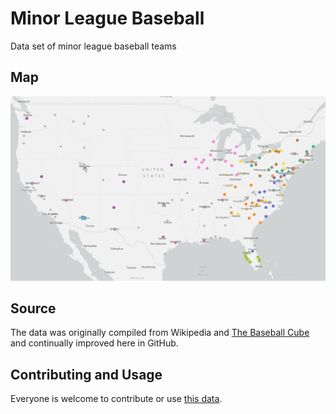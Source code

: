 # Minor League Baseball
Data set of minor league baseball teams

## Map

[![map](https://raw.githubusercontent.com/gavinr/minor-league-baseball/master/map.png)](https://arcgis.com/home/item.html?id=9ba5f21f49da4005a4acbecfd9589a1e)

## Source

The data was originally compiled from Wikipedia and [The Baseball Cube](http://www.thebaseballcube.com/minors/teams/) and continually improved here in GitHub.

## Contributing and Usage

Everyone is welcome to contribute or use [this data](https://github.com/gavinr/minor-league-baseball/blob/master/minor-league-baseball.csv).
